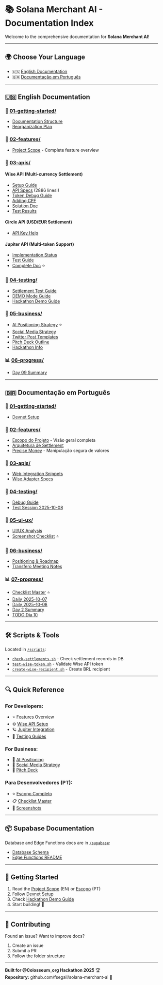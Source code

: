 # 📚 Solana Merchant AI - Documentation Index

Welcome to the comprehensive documentation for **Solana Merchant AI**!

---

## 🌍 Choose Your Language

- 🇺🇸 [English Documentation](./us/)
- 🇧🇷 [Documentação em Português](./br/)

---

## 🇺🇸 English Documentation

### 📖 [01-getting-started/](./us/01-getting-started/)
- [Documentation Structure](./us/01-getting-started/docs-structure.md)
- [Reorganization Plan](./us/01-getting-started/docs-reorganization-plan.md)

### 🚀 [02-features/](./us/02-features/)
- [Project Scope](./us/02-features/scope.md) - Complete feature overview

### 🔌 [03-apis/](./us/03-apis/)

#### Wise API (Multi-currency Settlement)
- [Setup Guide](./us/03-apis/wise/setup-guide.md)
- [API Specs](./us/03-apis/wise/api-specs.md) (2886 lines!)
- [Token Debug Guide](./us/03-apis/wise/token-debug.md)
- [Adding CPF](./us/03-apis/wise/add-cpf.md)
- [Solution Doc](./us/03-apis/wise/solution.md)
- [Test Results](./us/03-apis/wise/test-results.md)

#### Circle API (USD/EUR Settlement)
- [API Key Help](./us/03-apis/circle/key-help.md)

#### Jupiter API (Multi-token Support)
- [Implementation Status](./us/03-apis/jupiter/implementation-status.md)
- [Test Guide](./us/03-apis/jupiter/test-guide.md)
- [Complete Doc](./us/03-apis/jupiter/complete.md) ⭐

### 🧪 [04-testing/](./us/04-testing/)
- [Settlement Test Guide](./us/04-testing/settlement-test-guide.md)
- [DEMO Mode Guide](./us/04-testing/demo-mode-guide.md)
- [Hackathon Demo Guide](./us/04-testing/hackathon-demo-guide.md)

### 💼 [05-business/](./us/05-business/)
- [AI Positioning Strategy](./us/05-business/ai-positioning.md) ⭐
- [Social Media Strategy](./us/05-business/social-media-strategy.md)
- [Twitter Post Templates](./us/05-business/twitter-templates.md)
- [Pitch Deck Outline](./us/05-business/pitch-deck-outline.md)
- [Hackathon Info](./us/05-business/hackathon-info.md)

### 📊 [06-progress/](./us/06-progress/)
- [Day 09 Summary](./us/06-progress/day-09-summary.md)

---

## 🇧🇷 Documentação em Português

### 📖 [01-getting-started/](./br/01-getting-started/)
- [Devnet Setup](./br/01-getting-started/devnet-setup.md)

### 🚀 [02-features/](./br/02-features/)
- [Escopo do Projeto](./br/02-features/escopo.md) - Visão geral completa
- [Arquitetura de Settlement](./br/02-features/settlement-architecture.md)
- [Precise Money](./br/02-features/precise-money.md) - Manipulação segura de valores

### 🔌 [03-apis/](./br/03-apis/)
- [Web Integration Snippets](./br/03-apis/web-integration-snippets.md)
- [Wise Adapter Specs](./br/03-apis/wise/adapter-specs.md)

### 🧪 [04-testing/](./br/04-testing/)
- [Debug Guide](./br/04-testing/debug-guide.md)
- [Test Session 2025-10-08](./br/04-testing/test-session-2025-10-08.md)

### 🎨 [05-ui-ux/](./br/05-ui-ux/)
- [UI/UX Analysis](./br/05-ui-ux/ui-analysis.md)
- [Screenshot Checklist](./br/05-ui-ux/screenshot-checklist.md) ⭐

### 💼 [06-business/](./br/06-business/)
- [Positioning & Roadmap](./br/06-business/positioning-roadmap.md)
- [Transfero Meeting Notes](./br/06-business/transfero-meeting.md)

### 📊 [07-progress/](./br/07-progress/)
- [Checklist Master](./br/07-progress/checklist.md) ⭐
- [Daily 2025-10-07](./br/07-progress/daily-2025-10-07.md)
- [Daily 2025-10-08](./br/07-progress/daily-2025-10-08.md)
- [Day 2 Summary](./br/07-progress/day-2-summary.md)
- [TODO Dia 10](./br/07-progress/todo-dia-10.md)

---

## 🛠️ Scripts & Tools

Located in [`/scripts`](../scripts/):
- [`check-settlements.sh`](../scripts/check-settlements.sh) - Check settlement records in DB
- [`test-wise-token.sh`](../scripts/test-wise-token.sh) - Validate Wise API token
- [`create-wise-recipient.sh`](../scripts/create-wise-recipient.sh) - Create BRL recipient

---

## 🔍 Quick Reference

### For Developers:
- ⭐ [Features Overview](./us/02-features/scope.md)
- ⚙️ [Wise API Setup](./us/03-apis/wise/setup-guide.md)
- 🪐 [Jupiter Integration](./us/03-apis/jupiter/complete.md)
- 🧪 [Testing Guides](./us/04-testing/)

### For Business:
- 🤖 [AI Positioning](./us/05-business/ai-positioning.md)
- 📱 [Social Media Strategy](./us/05-business/social-media-strategy.md)
- 🎤 [Pitch Deck](./us/05-business/pitch-deck-outline.md)

### Para Desenvolvedores (PT):
- ⭐ [Escopo Completo](./br/02-features/escopo.md)
- 📋 [Checklist Master](./br/07-progress/checklist.md)
- 🎨 [Screenshots](./br/05-ui-ux/screenshot-checklist.md)

---

## 📦 Supabase Documentation

Database and Edge Functions docs are in [`/supabase`](../supabase/):
- [Database Schema](../supabase/DATABASE_SCHEMA.md)
- [Edge Functions README](../supabase/functions/README.md)

---

## 🎯 Getting Started

1. Read the [Project Scope](./us/02-features/scope.md) (EN) or [Escopo](./br/02-features/escopo.md) (PT)
2. Follow [Devnet Setup](./br/01-getting-started/devnet-setup.md)
3. Check [Hackathon Demo Guide](./us/04-testing/hackathon-demo-guide.md)
4. Start building! 🚀

---

## 🤝 Contributing

Found an issue? Want to improve docs?
1. Create an issue
2. Submit a PR
3. Follow the folder structure

---

**Built for @Colosseum_org Hackathon 2025** 🏆  
**Repository:** github.com/fsegall/solana-merchant-ai 🤖

